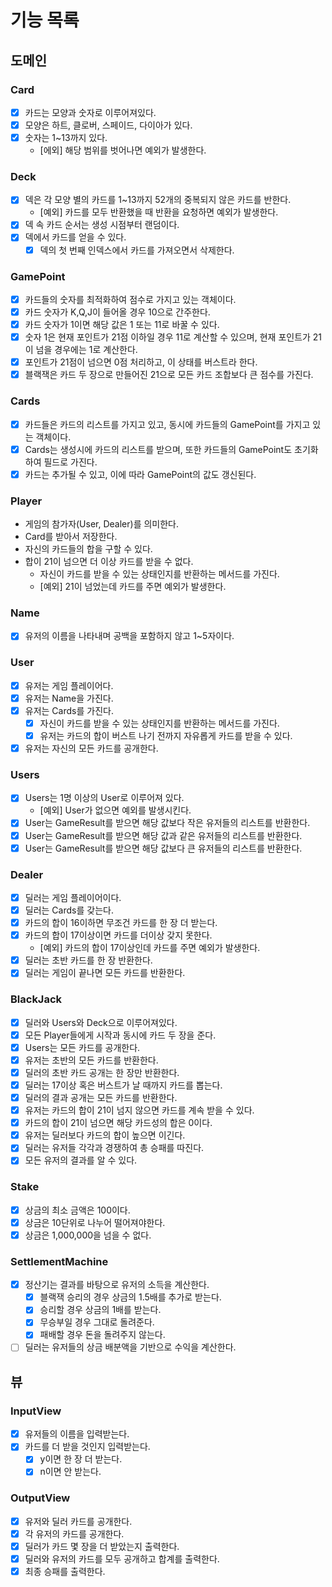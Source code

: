 # 기능 목록

## 도메인

### Card
- [x] 카드는 모양과 숫자로 이루어져있다.
- [x] 모양은 하트, 클로버, 스페이드, 다이아가 있다.
- [x] 숫자는 1~13까지 있다.
  - [에외] 해당 범위를 벗어나면 예외가 발생한다.

### Deck
- [x] 덱은 각 모양 별의 카드를 1~13까지 52개의 중복되지 않은 카드를 반한다.
  - [예외] 카드를 모두 반환했을 때 반환을 요청하면 예외가 발생한다.
- [x] 덱 속 카드 순서는 생성 시점부터 랜덤이다.
- [x] 덱에서 카드를 얻을 수 있다.
  - [x] 덱의 첫 번째 인덱스에서 카드를 가져오면서 삭제한다.

### GamePoint
- [x] 카드들의 숫자를 최적화하여 점수로 가지고 있는 객체이다.
- [x] 카드 숫자가 K,Q,J이 들어올 경우 10으로 간주한다.
- [x] 카드 숫자가 1이면 해당 값은 1 또는 11로 바꿀 수 있다.
- [x] 숫자 1은 현재 포인트가 21점 이하일 경우 11로 계산할 수 있으며, 현재 포인트가 21이 넘을 경우에는 1로 계산한다.
- [x] 포인트가 21점이 넘으면 0점 처리하고, 이 상태를 버스트라 한다.
- [x] 블랙잭은 카드 두 장으로 만들어진 21으로 모든 카드 조합보다 큰 점수를 가진다.

### Cards
- [x] 카드들은 카드의 리스트를 가지고 있고, 동시에 카드들의 GamePoint를 가지고 있는 객체이다.
- [x] Cards는 생성시에 카드의 리스트를 받으며, 또한 카드들의 GamePoint도 초기화하여 필드로 가진다.
- [x] 카드는 추가될 수 있고, 이에 따라 GamePoint의 값도 갱신된다.

### Player
- 게임의 참가자(User, Dealer)를 의미한다.
- Card를 받아서 저장한다.
- 자신의 카드들의 합을 구할 수 있다.
- 합이 21이 넘으면 더 이상 카드를 받을 수 없다.
  - 자신이 카드를 받을 수 있는 상태인지를 반환하는 메서드를 가진다.
  - [예외] 21이 넘었는데 카드를 주면 예외가 발생한다.

### Name
- [x] 유저의 이름을 나타내며 공백을 포함하지 않고 1~5자이다.

### User
- [x] 유저는 게임 플레이어다.
- [x] 유저는 Name을 가진다.
- [x] 유저는 Cards를 가진다.
  - [x] 자신이 카드를 받을 수 있는 상태인지를 반환하는 메서드를 가진다.
  - [x] 유저는 카드의 합이 버스트 나기 전까지 자유롭게 카드를 받을 수 있다.
- [x] 유저는 자신의 모든 카드를 공개한다.

### Users
- [x] Users는 1명 이상의 User로 이루어져 있다.
  - [예외] User가 없으면 예외를 발생시킨다.
- [x] User는 GameResult를 받으면 해당 값보다 작은 유저들의 리스트를 반환한다.
- [x] User는 GameResult를 받으면 해당 값과 같은 유저들의 리스트를 반환한다.
- [x] User는 GameResult를 받으면 해당 값보다 큰 유저들의 리스트를 반환한다.

### Dealer
- [x] 딜러는 게임 플레이어이다.
- [x] 딜러는 Cards를 갖는다.
- [x] 카드의 합이 16이하면 무조건 카드를 한 장 더 받는다.
- [x] 카드의 합이 17이상이면 카드를 더이상 갖지 못한다.
  - [예외] 카드의 합이 17이상인데 카드를 주면 예외가 발생한다.
- [x] 딜러는 초반 카드를 한 장 반환한다.
- [x] 딜러는 게임이 끝나면 모든 카드를 반환한다.

### BlackJack
- [x] 딜러와 Users와 Deck으로 이루어져있다.
- [x] 모든 Player들에게 시작과 동시에 카드 두 장을 준다.
- [x] Users는 모든 카드를 공개한다.
- [x] 유저는 초반의 모든 카드를 반환한다.
- [x] 딜러의 초반 카드 공개는 한 장만 반환한다.
- [x] 딜러는 17이상 혹은 버스트가 날 때까지 카드를 뽑는다.
- [x] 딜러의 결과 공개는 모든 카드를 반환한다.
- [x] 유저는 카드의 합이 21이 넘지 않으면 카드를 계속 받을 수 있다.
- [x] 카드의 합이 21이 넘으면 해당 카드성의 합은 0이다.
- [x] 유저는 딜러보다 카드의 합이 높으면 이긴다.
- [x] 딜러는 유저들 각각과 경쟁하여 총 승패를 따진다.
- [x] 모든 유저의 결과를 알 수 있다.

### Stake
- [x] 상금의 최소 금액은 100이다.
- [x] 상금은 10단위로 나누어 떨어져야한다.
- [x] 상금은 1,000,000을 넘을 수 없다.

### SettlementMachine
- [x] 정산기는 결과를 바탕으로 유저의 소득을 계산한다.
  - [x] 블랙잭 승리의 경우 상금의 1.5배를 추가로 받는다.
  - [x] 승리할 경우 상금의 1배를 받는다.
  - [x] 무승부일 경우 그대로 돌려준다.
  - [x] 패배할 경우 돈을 돌려주지 않는다.
- [ ] 딜러는 유저들의 상금 배분액을 기반으로 수익을 계산한다.

## 뷰

### InputView

- [x] 유저들의 이름을 입력받는다.
- [x] 카드를 더 받을 것인지 입력받는다.
  - [x] y이면 한 장 더 받는다.
  - [x] n이면 안 받는다.

### OutputView

- [x] 유저와 딜러 카드를 공개한다.
- [x] 각 유저의 카드를 공개한다.
- [x] 딜러가 카드 몇 장을 더 받았는지 출력한다.
- [x] 딜러와 유저의 카드를 모두 공개하고 합계를 출력한다.
- [x] 최종 승패를 출력한다.
